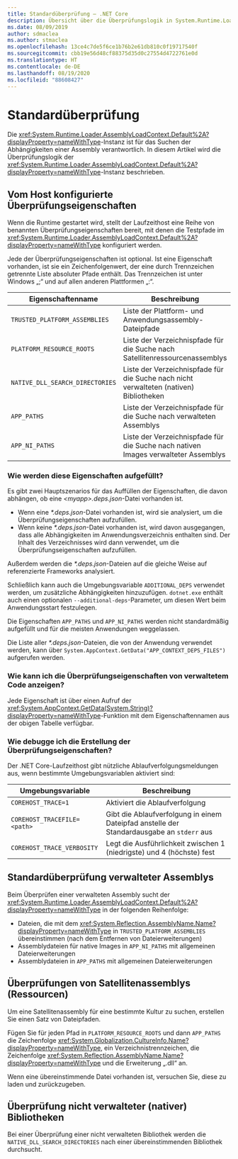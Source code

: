 ```yaml
---
title: Standardüberprüfung – .NET Core
description: Übersicht über die Überprüfungslogik in System.Runtime.Loader.AssemblyLoadContext.Default von .NET Core zum Suchen von Abhängigkeiten.
ms.date: 08/09/2019
author: sdmaclea
ms.author: stmaclea
ms.openlocfilehash: 13ce4c7de5f6ce1b76b2e61db810c0f19717540f
ms.sourcegitcommit: cbb19e56d48cf88375d35d0c27554d4722761e0d
ms.translationtype: HT
ms.contentlocale: de-DE
ms.lasthandoff: 08/19/2020
ms.locfileid: "88608427"
---
```

# <a name="default-probing"></a>Standardüberprüfung

Die <xref:System.Runtime.Loader.AssemblyLoadContext.Default%2A?displayProperty=nameWithType>-Instanz ist für das Suchen der Abhängigkeiten einer Assembly verantwortlich. In diesem Artikel wird die Überprüfungslogik der <xref:System.Runtime.Loader.AssemblyLoadContext.Default%2A?displayProperty=nameWithType>-Instanz beschrieben.

## <a name="host-configured-probing-properties"></a>Vom Host konfigurierte Überprüfungseigenschaften

Wenn die Runtime gestartet wird, stellt der Laufzeithost eine Reihe von benannten Überprüfungseigenschaften bereit, mit denen die Testpfade im <xref:System.Runtime.Loader.AssemblyLoadContext.Default%2A?displayProperty=nameWithType> konfiguriert werden.

Jede der Überprüfungseigenschaften ist optional. Ist eine Eigenschaft vorhanden, ist sie ein Zeichenfolgenwert, der eine durch Trennzeichen getrennte Liste absoluter Pfade enthält. Das Trennzeichen ist unter Windows „;“ und auf allen anderen Plattformen „:“.

|Eigenschaftenname                 |Beschreibung  |
|------------------------------|---------|
|`TRUSTED_PLATFORM_ASSEMBLIES`   | Liste der Plattform- und Anwendungsassembly-Dateipfade |
|`PLATFORM_RESOURCE_ROOTS`       | Liste der Verzeichnispfade für die Suche nach Satellitenressourcenassemblys |
|`NATIVE_DLL_SEARCH_DIRECTORIES` | Liste der Verzeichnispfade für die Suche nach nicht verwalteten (nativen) Bibliotheken        |
|`APP_PATHS`                     | Liste der Verzeichnispfade für die Suche nach verwalteten Assemblys |
|`APP_NI_PATHS`                  | Liste der Verzeichnispfade für die Suche nach nativen Images verwalteter Assemblys |

### <a name="how-are-the-properties-populated"></a>Wie werden diese Eigenschaften aufgefüllt?

Es gibt zwei Hauptszenarios für das Auffüllen der Eigenschaften, die davon abhängen, ob eine *\<myapp>.deps.json*-Datei vorhanden ist.

- Wenn eine *\*.deps.json*-Datei vorhanden ist, wird sie analysiert, um die Überprüfungseigenschaften aufzufüllen.
- Wenn keine *\*.deps.json*-Datei vorhanden ist, wird davon ausgegangen, dass alle Abhängigkeiten im Anwendungsverzeichnis enthalten sind. Der Inhalt des Verzeichnisses wird dann verwendet, um die Überprüfungseigenschaften aufzufüllen.

Außerdem werden die *\*.deps.json*-Dateien auf die gleiche Weise auf referenzierte Frameworks analysiert.

Schließlich kann auch die Umgebungsvariable `ADDITIONAL_DEPS` verwendet werden, um zusätzliche Abhängigkeiten hinzuzufügen.  `dotnet.exe` enthält auch einen optionalen `--additional-deps`-Parameter, um diesen Wert beim Anwendungsstart festzulegen.

Die Eigenschaften `APP_PATHS` und `APP_NI_PATHS` werden nicht standardmäßig aufgefüllt und für die meisten Anwendungen weggelassen.

Die Liste aller *\*.deps.json*-Dateien, die von der Anwendung verwendet werden, kann über `System.AppContext.GetData("APP_CONTEXT_DEPS_FILES")` aufgerufen werden.

### <a name="how-do-i-see-the-probing-properties-from-managed-code"></a>Wie kann ich die Überprüfungseigenschaften von verwaltetem Code anzeigen?

Jede Eigenschaft ist über einen Aufruf der <xref:System.AppContext.GetData(System.String)?displayProperty=nameWithType>-Funktion mit dem Eigenschaftennamen aus der obigen Tabelle verfügbar.

### <a name="how-do-i-debug-the-probing-properties-construction"></a>Wie debugge ich die Erstellung der Überprüfungseigenschaften?

Der .NET Core-Laufzeithost gibt nützliche Ablaufverfolgungsmeldungen aus, wenn bestimmte Umgebungsvariablen aktiviert sind:

|Umgebungsvariable        |Beschreibung  |
|----------------------------|---------|
|`COREHOST_TRACE=1`          |Aktiviert die Ablaufverfolgung|
|`COREHOST_TRACEFILE=<path>` |Gibt die Ablaufverfolgung in einem Dateipfad anstelle der Standardausgabe an `stderr` aus|
|`COREHOST_TRACE_VERBOSITY`  |Legt die Ausführlichkeit zwischen 1 (niedrigste) und 4 (höchste) fest|

## <a name="managed-assembly-default-probing"></a>Standardüberprüfung verwalteter Assemblys

Beim Überprüfen einer verwalteten Assembly sucht der <xref:System.Runtime.Loader.AssemblyLoadContext.Default%2A?displayProperty=nameWithType> in der folgenden Reihenfolge:

- Dateien, die mit dem <xref:System.Reflection.AssemblyName.Name?displayProperty=nameWithType> in `TRUSTED_PLATFORM_ASSEMBLIES` übereinstimmen (nach dem Entfernen von Dateierweiterungen)
- Assemblydateien für native Images in `APP_NI_PATHS` mit allgemeinen Dateierweiterungen
- Assemblydateien in `APP_PATHS` mit allgemeinen Dateierweiterungen

## <a name="satellite-resource-assembly-probing"></a>Überprüfungen von Satellitenassemblys (Ressourcen)

Um eine Satellitenassembly für eine bestimmte Kultur zu suchen, erstellen Sie einen Satz von Dateipfaden.

Fügen Sie für jeden Pfad in `PLATFORM_RESOURCE_ROOTS` und dann `APP_PATHS` die Zeichenfolge <xref:System.Globalization.CultureInfo.Name?displayProperty=nameWithType>, ein Verzeichnistrennzeichen, die Zeichenfolge <xref:System.Reflection.AssemblyName.Name?displayProperty=nameWithType> und die Erweiterung „.dll“ an.

Wenn eine übereinstimmende Datei vorhanden ist, versuchen Sie, diese zu laden und zurückzugeben.

## <a name="unmanaged-native-library-probing"></a>Überprüfung nicht verwalteter (nativer) Bibliotheken

Bei einer Überprüfung einer nicht verwalteten Bibliothek werden die `NATIVE_DLL_SEARCH_DIRECTORIES` nach einer übereinstimmenden Bibliothek durchsucht.
